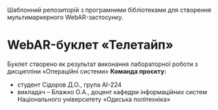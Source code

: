 Шаблонний репозиторій з програмними бібліотеками для створення мультимаркерного WebAR-застосунку.
# WebAR-буклет «Телетайп»
Буклет створено як результат виконання лабораторної роботи з дисципліни «Операційні системи»
**Команда проєкту:**
- студент Сідоров Д.О., група АІ-224
- викладач – Блажко О.А., доцент кафедри інформаційних систем Національного університету «Одеська політехніка»

